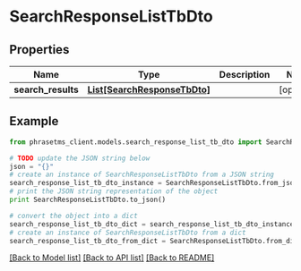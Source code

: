 # SearchResponseListTbDto

## Properties

| Name               | Type                                                    | Description | Notes      |
| ------------------ | ------------------------------------------------------- | ----------- | ---------- |
| **search_results** | [**List[SearchResponseTbDto]**](SearchResponseTbDto.md) |             | [optional] |

## Example

```python
from phrasetms_client.models.search_response_list_tb_dto import SearchResponseListTbDto

# TODO update the JSON string below
json = "{}"
# create an instance of SearchResponseListTbDto from a JSON string
search_response_list_tb_dto_instance = SearchResponseListTbDto.from_json(json)
# print the JSON string representation of the object
print SearchResponseListTbDto.to_json()

# convert the object into a dict
search_response_list_tb_dto_dict = search_response_list_tb_dto_instance.to_dict()
# create an instance of SearchResponseListTbDto from a dict
search_response_list_tb_dto_from_dict = SearchResponseListTbDto.from_dict(search_response_list_tb_dto_dict)
```

[[Back to Model list]](../README.md#documentation-for-models) [[Back to API list]](../README.md#documentation-for-api-endpoints) [[Back to README]](../README.md)
